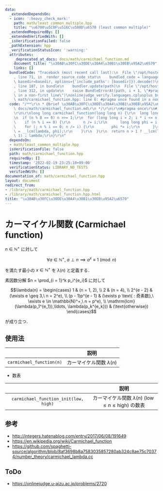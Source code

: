 ```yaml
---
data:
  _extendedDependsOn:
  - icon: ':heavy_check_mark:'
    path: math/least_common_multiple.hpp
    title: "\u6700\u5C0F\u516C\u500D\u6570 (least common multiple)"
  _extendedRequiredBy: []
  _extendedVerifiedWith: []
  _isVerificationFailed: false
  _pathExtension: hpp
  _verificationStatusIcon: ':warning:'
  attributes:
    _deprecated_at_docs: docs/math/carmichael_function.md
    document_title: "\u30AB\u30FC\u30DE\u30A4\u30B1\u30EB\u95A2\u6570"
    links: []
  bundledCode: "Traceback (most recent call last):\n  File \"/opt/hostedtoolcache/Python/3.10.4/x64/lib/python3.10/site-packages/onlinejudge_verify/documentation/build.py\"\
    , line 71, in _render_source_code_stat\n    bundled_code = language.bundle(stat.path,\
    \ basedir=basedir, options={'include_paths': [basedir]}).decode()\n  File \"/opt/hostedtoolcache/Python/3.10.4/x64/lib/python3.10/site-packages/onlinejudge_verify/languages/cplusplus.py\"\
    , line 187, in bundle\n    bundler.update(path)\n  File \"/opt/hostedtoolcache/Python/3.10.4/x64/lib/python3.10/site-packages/onlinejudge_verify/languages/cplusplus_bundle.py\"\
    , line 312, in update\n    raise BundleErrorAt(path, i + 1, \"#pragma once found\
    \ in a non-first line\")\nonlinejudge_verify.languages.cplusplus_bundle.BundleErrorAt:\
    \ math/carmichael_function.hpp: line 6: #pragma once found in a non-first line\n"
  code: "/**\r\n * @brief \u30AB\u30FC\u30DE\u30A4\u30B1\u30EB\u95A2\u6570\r\n * @docs\
    \ docs/math/carmichael_function.md\r\n */\r\n\r\n#pragma once\r\n#include \"./least_common_multiple.hpp\"\
    \r\n\r\nlong long carmichael_function(long long n) {\r\n  long long lambda = 1;\r\
    \n  if (n % 8 == 0) n >>= 1;\r\n  for (long long i = 2; i * i <= n; ++i) {\r\n\
    \    if (n % i == 0) {\r\n      n /= i;\r\n      long long phi = i - 1;\r\n  \
    \    for (; n % i == 0; n /= i) {\r\n        phi *= i;\r\n      }\r\n      lambda\
    \ = __lcm(lambda, phi);\r\n    }\r\n  }\r\n  return n > 1 ? __lcm(lambda, n -\
    \ 1) : lambda;\r\n}\r\n"
  dependsOn:
  - math/least_common_multiple.hpp
  isVerificationFile: false
  path: math/carmichael_function.hpp
  requiredBy: []
  timestamp: '2022-02-19 23:25:10+09:00'
  verificationStatus: LIBRARY_NO_TESTS
  verifiedWith: []
documentation_of: math/carmichael_function.hpp
layout: document
redirect_from:
- /library/math/carmichael_function.hpp
- /library/math/carmichael_function.hpp.html
title: "\u30AB\u30FC\u30DE\u30A4\u30B1\u30EB\u95A2\u6570"
---
```

# カーマイケル関数 (Carmichael function)

$n \in \mathbb{N}^+$ に対して

$$\forall a \in \mathbb{N}^+,\ a \perp n \implies a^x \equiv 1 \pmod{n}$$

を満たす最小の $x \in \mathbb{N}^+$ を $\lambda(n)$ と定義する．

素因数分解 $n = \prod_{i = 1}^k p_i^{e_i}$ に対して

$$\lambda(n) = \begin{cases} 1 & (n = 1, 2), \\ 2 & (n = 4), \\ 2^{e - 2} & (\exists e \geq 3,\ n = 2^e), \\ (p - 1)p^{e - 1} & (\exists p \text{ : 奇素数},\ \exists e \in \mathbb{N}^+,\ n = p^e), \\ \mathrm{lcm} (\lambda(p_1^{e_1}),\ldots, \lambda(p_k^{e_k})) & (\text{otherwise}) \end{cases}$$

が成り立つ．


## 使用法

||説明|
|:--:|:--:|
|`carmichael_function(n)`|カーマイケル関数 $\lambda(n)$|

- 数表

||説明|
|:--:|:--:|
|`carmichael_function_init(low, high)`|カーマイケル関数 $\lambda(n)$ ($\mathrm{low} \leq n \leq \mathrm{high}$) の数表|


## 参考

- http://integers.hatenablog.com/entry/2017/06/08/191649
- https://en.wikipedia.org/wiki/Carmichael_function
- https://github.com/spaghetti-source/algorithm/blob/8af3698b8a7583035857280ab324c8ae75c70374/number_theory/carmichael_lambda.cc


## ToDo

- https://onlinejudge.u-aizu.ac.jp/problems/2720
